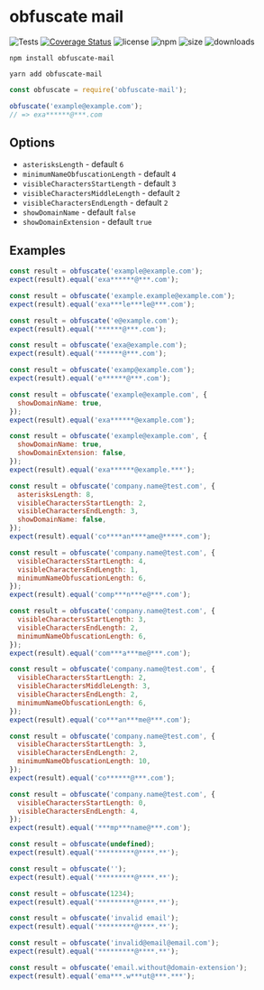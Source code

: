 # obfuscate mail

![Tests](https://github.com/rawpixel-vincent/obfuscate-mail/actions/workflows/node.js.yml/badge.svg)
[![Coverage Status](https://coveralls.io/repos/github/rawpixel-vincent/obfuscate-mail/badge.svg?branch=main)](https://coveralls.io/github/rawpixel-vincent/obfuscate-mail?branch=main)
![license](https://img.shields.io/npm/l/obfuscate-mail)
![npm](https://img.shields.io/npm/v/obfuscate-mail)
![size](https://img.shields.io/bundlephobia/minzip/obfuscate-mail)
![downloads](https://img.shields.io/npm/dw/obfuscate-mail)

```copy
npm install obfuscate-mail
```

```copy
yarn add obfuscate-mail
```

```js
const obfuscate = require('obfuscate-mail');

obfuscate('example@example.com');
// => exa******@***.com
```

## Options

- `asterisksLength` - default `6`
- `minimumNameObfuscationLength` - default `4`
- `visibleCharactersStartLength` - default `3`
- `visibleCharactersMiddleLength` - default `2`
- `visibleCharactersEndLength` - default `2`
- `showDomainName` - default `false`
- `showDomainExtension` - default `true`

## Examples

```js
const result = obfuscate('example@example.com');
expect(result).equal('exa******@***.com');
```

```js
const result = obfuscate('example.example@example.com');
expect(result).equal('exa***le***le@***.com');
```


```js
const result = obfuscate('e@example.com');
expect(result).equal('******@***.com');
```

```js
const result = obfuscate('exa@example.com');
expect(result).equal('******@***.com');
```

```js
const result = obfuscate('examp@example.com');
expect(result).equal('e******@***.com');
```

```js
const result = obfuscate('example@example.com', {
  showDomainName: true,
});
expect(result).equal('exa******@example.com');
```

```js
const result = obfuscate('example@example.com', {
  showDomainName: true,
  showDomainExtension: false,
});
expect(result).equal('exa******@example.***');
```

```js
const result = obfuscate('company.name@test.com', {
  asterisksLength: 8,
  visibleCharactersStartLength: 2,
  visibleCharactersEndLength: 3,
  showDomainName: false,
});
expect(result).equal('co****an****ame@*****.com');
```

```js
const result = obfuscate('company.name@test.com', {
  visibleCharactersStartLength: 4,
  visibleCharactersEndLength: 1,
  minimumNameObfuscationLength: 6,
});
expect(result).equal('comp***n***e@***.com');
```

```js
const result = obfuscate('company.name@test.com', {
  visibleCharactersStartLength: 3,
  visibleCharactersEndLength: 2,
  minimumNameObfuscationLength: 6,
});
expect(result).equal('com***a***me@***.com');
```

```js
const result = obfuscate('company.name@test.com', {
  visibleCharactersStartLength: 2,
  visibleCharactersMiddleLength: 3,
  visibleCharactersEndLength: 2,
  minimumNameObfuscationLength: 6,
});
expect(result).equal('co***an***me@***.com');
```

```js
const result = obfuscate('company.name@test.com', {
  visibleCharactersStartLength: 3,
  visibleCharactersEndLength: 2,
  minimumNameObfuscationLength: 10,
});
expect(result).equal('co******@***.com');
```

```js
const result = obfuscate('company.name@test.com', {
  visibleCharactersStartLength: 0,
  visibleCharactersEndLength: 4,
});
expect(result).equal('***mp***name@***.com');
```

```js
const result = obfuscate(undefined);
expect(result).equal('*********@****.**');
```

```js
const result = obfuscate('');
expect(result).equal('*********@****.**');
```

```js
const result = obfuscate(1234);
expect(result).equal('*********@****.**');
```

```js
const result = obfuscate('invalid email');
expect(result).equal('*********@****.**');
```

```js
const result = obfuscate('invalid@email@email.com');
expect(result).equal('*********@****.**');
```

```js
const result = obfuscate('email.without@domain-extension');
expect(result).equal('ema***.w***ut@***.***');
```
